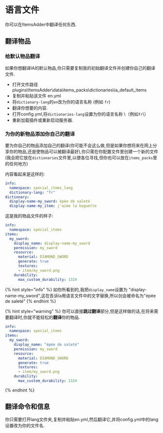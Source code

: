 # 语言文件

你可以在ItemsAdder中翻译任何东西.

## 翻译物品

### 给默认物品翻译

如果你想翻译IA的默认物品,你只需要复制我的初始翻译文件并创建你自己的翻译文件.

* 打开文件路径 plugins\ItemsAdder\data\items\_packs\dictionaries\ia\_default\_items
* 复制并粘贴该文件 en.yml
* 将`dictionary-lang`的`en`改为你的语言名称 \(例如 `fr`\)
* 翻译你想要的内容.
* 打开config.yml,将`dictionaries-lang`设置为你的语言名称 \（例如`fr`\）
* 重新加载插件或重新启动服务器.

### 为你的新物品添加你自己的翻译

要为你自己的物品添加自己的翻译\(你可能不会这么做,但是如果你想将来在网上分享你的物品,还是使物品可以被翻译最好\),你只需在你配置文件里创建一个新的文件\(我会把它放在`dictionaries`文件里,以便各位寻找,但你也可以放在`items_packs`里的任何地方\)

内容看起来是这样的:

```yaml
info:
  namespace: special_items_lang
  dictionary-lang: "fr"
dictionary:
  display-name-my_sword: épée de saleté
  display-name-my_item: j'aime la baguette
```

这是我的物品文件的样子:

```yaml
info:
  namespace: special_items
items:
  my_sword:
    display_name: display-name-my_sword
    permission: my_sword
    resource:
      material: DIAMOND_SWORD
      generate: true
      textures:
      - item/my_sword.png
    durability:
      max_custom_durability: 1324
```

{% hint style="info" %}
如你所看到的,我把`display_name`设置为 "display-name-my\_sword",这在告诉Ia用语言文件中的文字替换,所以剑会被命名为"épée de saleté"
{% endhint %}

{% hint style="warning" %}
你可以直接**跳过翻译**部分,但是这样做的话,在将来需要翻译时,你就不能轻松的**翻译**你的物品.

```yaml
info:
  namespace: special_items
items:
  my_sword:
    display_name: "épée de saleté"
    permission: my_sword
    resource:
      material: DIAMOND_SWORD
      generate: true
      textures:
      - item/my_sword.png
    durability:
      max_custom_durability: 1324
```
{% endhint %}

## 翻译命令和信息

你只需要打开lang文件夹,复制并粘贴en.yml,然后翻译它,并将config.yml中的lang设置改为你的文件名.

